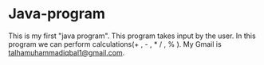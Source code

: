 # Java-program
This is my first "java program". This program takes input by the user. In this program we can perform calculations(+ ,  -  ,  *   /  , % ).  My Gmail is talhamuhammadiqbal1@gmail.com.
